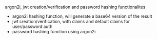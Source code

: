 argon2i, jwt creation/verification and password hashing functionalites

- argon2i hashing function, will generate a base64 version of the result
- jwt creation/verification, with claims and default claims for user/password
  auth
- password hashing function using argon2i
